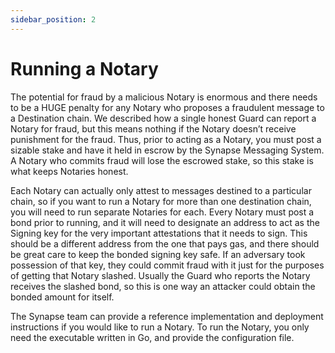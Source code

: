 ```yaml
---
sidebar_position: 2
---
```


# Running a Notary

The potential for fraud by a malicious Notary is enormous and there needs to be a HUGE penalty for any Notary who proposes a fraudulent message to a Destination chain. We described how a single honest Guard can report a Notary for fraud, but this means nothing if the Notary doesn’t receive punishment for the fraud. Thus, prior to acting as a Notary, you must post a sizable stake and have it held in escrow by the Synapse Messaging System. A Notary who commits fraud will lose the escrowed stake, so this stake is what keeps Notaries honest.

Each Notary can actually only attest to messages destined to a particular chain, so if you want to run a Notary for more than one destination chain, you will need to run separate Notaries for each.
Every Notary must post a bond prior to running, and it will need to designate an address to act as the Signing key for the very important attestations that it needs to sign. This should be a different address from the one that pays gas, and there should be great care to keep the bonded signing key safe. If an adversary took possession of that key, they could commit fraud with it just for the purposes of getting that Notary slashed. Usually the Guard who reports the Notary receives the slashed bond, so this is one way an attacker could obtain the bonded amount for itself.

The Synapse team can provide a reference implementation and deployment instructions if you would like to run a Notary.
To run the Notary, you only need the executable written in Go, and provide the configuration file.

